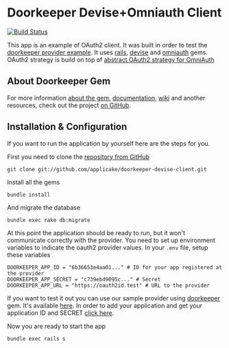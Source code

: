 # Doorkeeper Devise+Omniauth Client

[![Build Status](https://semaphoreci.com/api/v1/doorkeeper-gem/doorkeeper-devise-client/branches/master/badge.svg)](https://semaphoreci.com/doorkeeper-gem/doorkeeper-devise-client)

This app is an example of OAuth2 client. It was built in order to test
the [doorkeeper provider example](http://doorkeeper-provider.herokuapp.com/).
It uses [rails](http://github.com/rails/rails/), [devise](http://github.com/plataformatec/devise)
and [omniauth](http://github.com/intridea/omniauth) gems. OAuth2
strategy is build on top of [abstract OAuth2 strategy for OmniAuth](https://github.com/intridea/omniauth-oauth2)

## About Doorkeeper Gem

For more information [about the gem](https://github.com/applicake/doorkeeper),
[documentation](https://github.com/applicake/doorkeeper#readme),
[wiki](https://github.com/applicake/doorkeeper/wiki/_pages) and another resources,
check out the project [on GitHub](https://github.com/applicake/doorkeeper).

## Installation & Configuration

If you want to run the application by yourself here are the steps for
you.

First you need to clone the [repository from GitHub](http://github.com/applicake/doorkeeper-devise-client)

    git clone git://github.com/applicake/doorkeeper-devise-client.git

Install all the gems

    bundle install

And migrate the database

    bundle exec rake db:migrate

At this point the application should be ready to run, but it won't
communicate correctly with the provider. You need to set up environment
variables to indicate the oauth2 provider values. In your
`.env` file, setup these variables

    DOORKEEPER_APP_ID = "6b36653e4aa01..." # ID for your app registered at the provider
    DOORKEEPER_APP_SECRET = "c739ebd9095c..." # Secret
    DOORKEEPER_APP_URL = "https://oauth2id.test" # URL to the provider

If you want to test it out you can use our sample provider using
[doorkeeper](http://github.com/applicake/doorkeeper) gem. It's available
[here](http://doorkeeper-provider.herokuapp.com). In order to add your
application and get your application ID and SECRET [click
here](http://doorkeeper-provider.herokuapp.com/oauth/application/new).

Now you are ready to start the app

    bundle exec rails s
